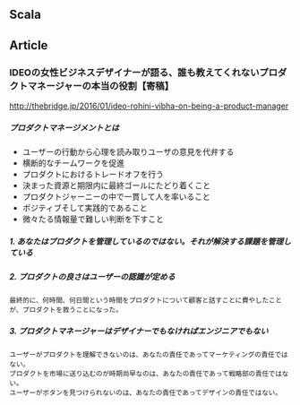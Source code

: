 ## Scala




## Article
### IDEOの女性ビジネスデザイナーが語る、誰も教えてくれないプロダクトマネージャーの本当の役割【寄稿】
http://thebridge.jp/2016/01/ideo-rohini-vibha-on-being-a-product-manager

##### プロダクトマネージメントとは

- ユーザーの行動から心理を読み取りユーザの意見を代弁する
- 横断的なチームワークを促進
- プロダクトにおけるトレードオフを行う
- 決まった資源と期限内に最終ゴールにたどり着くこと
- プロダクトジャーニーの中で一貫して人を率いること
- ポジティブそして実践的であること
- 微々たる情報量で難しい判断を下すこと


##### 1. あなたはプロダクトを管理しているのではない。それが解決する課題を管理している
##### 2. プロダクトの良さはユーザーの認識が定める

```
最終的に、何時間、何日間という時間をプロダクトについて顧客と話すことに費やしたことが、プロダクトを救うことになった。
```

##### 3. プロダクトマネージャーはデザイナーでもなければエンジニアでもない

```
ユーザーがプロダクトを理解できないのは、あなたの責任であってマーケティングの責任ではない。
プロダクトを市場に送り込むのが時期尚早なのは、あなたの責任であって戦略部の責任ではない。
ユーザーがボタンを見つけられないのは、あなたの責任であってデザインの責任ではない。
```
